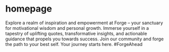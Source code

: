 # homepage
Explore a realm of inspiration and empowerment at Forge – your sanctuary for motivational wisdom and personal growth. Immerse yourself in a tapestry of uplifting quotes, transformative insights, and actionable guidance that propels you towards success. Join our community and forge the path to your best self. Your journey starts here. #ForgeAhead
